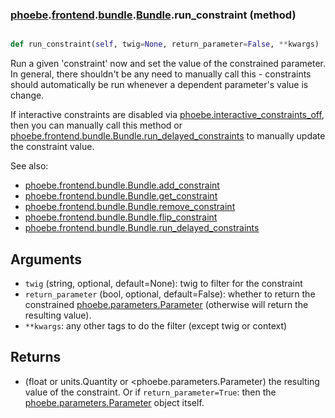 ### [phoebe](phoebe.md).[frontend](phoebe.frontend.md).[bundle](phoebe.frontend.bundle.md).[Bundle](phoebe.frontend.bundle.Bundle.md).run_constraint (method)


```py

def run_constraint(self, twig=None, return_parameter=False, **kwargs)

```



Run a given 'constraint' now and set the value of the constrained
parameter.  In general, there shouldn't be any need to manually
call this - constraints should automatically be run whenever a
dependent parameter's value is change.

If interactive constraints are disabled via [phoebe.interactive_constraints_off](phoebe.interactive_constraints_off.md),
then you can manually call this method or [phoebe.frontend.bundle.Bundle.run_delayed_constraints](phoebe.frontend.bundle.Bundle.run_delayed_constraints.md)
to manually update the constraint value.

See also:
* [phoebe.frontend.bundle.Bundle.add_constraint](phoebe.frontend.bundle.Bundle.add_constraint.md)
* [phoebe.frontend.bundle.Bundle.get_constraint](phoebe.frontend.bundle.Bundle.get_constraint.md)
* [phoebe.frontend.bundle.Bundle.remove_constraint](phoebe.frontend.bundle.Bundle.remove_constraint.md)
* [phoebe.frontend.bundle.Bundle.flip_constraint](phoebe.frontend.bundle.Bundle.flip_constraint.md)
* [phoebe.frontend.bundle.Bundle.run_delayed_constraints](phoebe.frontend.bundle.Bundle.run_delayed_constraints.md)

Arguments
-------------
* `twig` (string, optional, default=None): twig to filter for the constraint
* `return_parameter` (bool, optional, default=False): whether to
    return the constrained [phoebe.parameters.Parameter](phoebe.parameters.Parameter.md) (otherwise will
    return the resulting value).
* `**kwargs`:  any other tags to do the filter (except twig or context)

Returns
-----------
* (float or units.Quantity or &lt;phoebe.parameters.Parameter) the resulting
    value of the constraint.  Or if `return_parameter=True`: then the
    [phoebe.parameters.Parameter](phoebe.parameters.Parameter.md) object itself.


